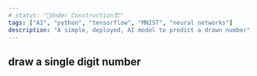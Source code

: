 ```yaml
---
# status: "🚧Under Construction🏗️"
tags: ["AI", "python", "tensorflow", "MNIST", "neural networks"]
description: "A simple, deployed, AI model to predict a drawn number"
---
```


<script src="https://cdn.jsdelivr.net/npm/@tensorflow/tfjs@2.0.0/dist/tf.min.js"></script>
<script src="https://d3js.org/d3.v4.js"></script>
<script src="/assets/js/NNNN/canvas.js"></script>


<h2 class="display-4 text-center warning font-weight-bold text-warning mb-6">draw a single digit number</h2>


<div style="text-align: center;">
    <canvas class="border border-warning rounded" id="canvas" name="draw" width="392" height="392" style="text-align: center; visibility: hidden;">

        <script type="text/javascript">
                drawCanvas();
        </script>

    </canvas>

    <div class="col text-center">
        <button type="button" class="btn btn-outline-warning mt-2" onclick="clearCanvas()">clear</button>
    </div>

    <h5 id="predictionText" class="display-4 text-center warning font-weight-bold text-warning mb-6" style="visibility: hidden;">you drew the number</h5> 

    <div id="predictionPlot"></div>
    <script src="/assets/js/NNNN/chart.js"></script>


</div>

<script>
tf.loadLayersModel("/assets/models/NNNN_model/model.json").then(function(model) {
 window.model = model;
 getPrediction(updateText=false);
 canvas.style.visibility = 'visible';
});

</script>



